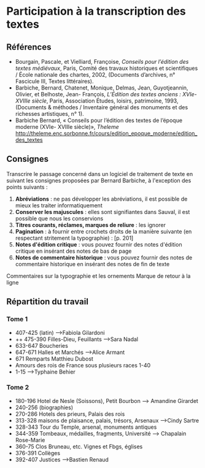 Participation à la transcription des textes
==========


Références
-----------

- Bourgain, Pascale, et Vielliard, Françoise, _Conseils pour l’édition des textes médiévaux_, Paris, Comité des travaux historiques et scientifiques / École nationale des chartes, 2002, (Documents d’archives, n° Fascicule III, Textes littéraires).
- Barbiche, Bernard, Chatenet, Monique, Delmas, Jean, Guyotjeannin, Olivier, et Belhoste, Jean- François, _L’Édition des textes anciens : XVIe-XVIIIe siècle_, Paris, Association Études, loisirs, patrimoine, 1993, (Documents & méthodes / Inventaire général des monuments et des richesses artistiques, n° 1).
- Barbiche Bernard, « Conseils pour l’édition des textes de l’époque moderne (XVIe- XVIIIe siècle)», _Theleme_ http://theleme.enc.sorbonne.fr/cours/edition_epoque_moderne/edition_des_textes


Consignes
-----------

Transcrire le passage concerné dans un logiciel de traitement de texte en suivant les consignes proposées par Bernard Barbiche, à l'exception des points suivants :

1. **Abréviations** : ne pas développer les abréviations, il est possible de mieux les traiter informatiquement 
2. **Conserver les majuscules** : elles sont signifiantes dans Sauval, il est possible que nous les conservions
3. **Titres courants, réclames, marques de reliure** : les ignorer
4. **Pagination** : à fournir entre crochets droits de la manière suivante (en respectant stritement la typographie) : [p. 201]
5. **Notes d'édition critique** : vous pouvez fournir des notes d'édition critique en insérant des notes de bas de page
6. **Notes de commentaire historique** : vous pouvez fournir des notes de commentaire historique en insérant des notes de fin de texte


Commentaires sur la typographie et les ornements
Marque de retour à la ligne

Répartition du travail
------------

### Tome 1

- 407-425 (latin) -->Fabiola Gilardoni
- ++ 475-390 Filles-Dieu, Feuillants -->Sara Nadal
- 633-647 Boucheries
- 647-671 Halles et Marchés -->Alice Armant
- 671 Remparts Matthieu Dubost
- Amours des rois de France sous plusieurs races 1-40
- 1-15 -->Typhaine Behier

### Tome 2

- 180-196 Hotel de Nesle (Soissons), Petit Bourbon --> Amandine Girardet
- 240-256 (biographies)
- 270-286 Hotels des prieurs, Palais des rois
- 313-328 maisons de plaisance, palais, trésors, Arsenaux -->Cindy Sartre
- 328-343 Tour du Temple, arsenal, monuments antiques
- 344-359 Tombeaux, médailles, fragments, Université --> Chapalain Rose-Marie 
- 360-75 Clos Bruneau, etc. Vignes et Fbgs, églises
- 376-391 Collèges
- 392-407 Justices -->Bastien Renaud

